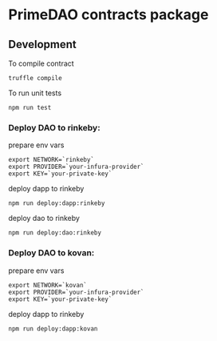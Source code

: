# PrimeDAO contracts package

## Development

To compile contract

```
truffle compile
```


To run unit tests

```
npm run test
```

### Deploy DAO to rinkeby:

prepare env vars
```
export NETWORK=`rinkeby`
export PROVIDER=`your-infura-provider`
export KEY=`your-private-key`
```

deploy dapp to rinkeby
```
npm run deploy:dapp:rinkeby
```

deploy dao to rinkeby
```
npm run deploy:dao:rinkeby
```

### Deploy DAO to kovan:

prepare env vars
```
export NETWORK=`kovan`
export PROVIDER=`your-infura-provider`
export KEY=`your-private-key`
```

deploy dapp to rinkeby
```
npm run deploy:dapp:kovan
```
